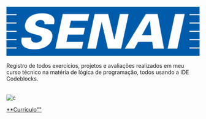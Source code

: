 ![logo](https://github.com/vJhonatan/logica-de-program-senai/blob/main/senai-logo.png)

Registro de todos exercícios, projetos e avaliações realizados em meu curso técnico na matéria de lógica de programação, todos usando a IDE Codeblocks.

<div style ="display: inline_block"><br/>
 <img align="center" alt="c" src="https://img.shields.io/badge/C-00599C?style=for-the-badge&logo=c&logoColor=white" />
</div>



<a href="https://github.com/vJhonatan/logica-de-program-senai/blob/main/CV-JhonatanPereira.pdf" class="nav-link">**Curriculo""</a>
